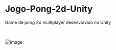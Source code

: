 # Jogo-Pong-2d-Unity
Game de pong 2d multiplayer desenvolvido na Unity <br> <br><br>

![image](https://user-images.githubusercontent.com/51231213/147898631-0e79dae2-4754-4b3f-b7fe-4acc1d26734b.png)
